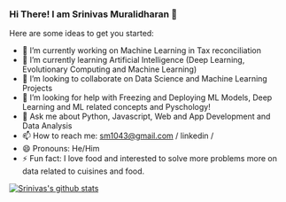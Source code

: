 ### Hi There! I am Srinivas Muralidharan 👋

<!--
**Srinivas1043/Srinivas1043** is a ✨ _special_ ✨ repository because its `README.md` (this file) appears on your GitHub profile.
-->
Here are some ideas to get you started:

- 🔭 I’m currently working on Machine Learning in Tax reconciliation
- 🌱 I’m currently learning Artificial Intelligence (Deep Learning, Evolutionary Computing and Machine Learning) 
- 👯 I’m looking to collaborate on Data Science and Machine Learning Projects 
- 🤔 I’m looking for help with Freezing and Deploying ML Models, Deep Learning and ML related concepts and Pyschology!
- 💬 Ask me about Python, Javascript, Web and App Development and Data Analysis
- 📫 How to reach me: sm1043@gmail.com / linkedin /  
- 😄 Pronouns: He/Him
- ⚡ Fun fact: I love food and interested to solve more problems more on data related to cuisines and food.

[![Srinivas's github stats](https://github-readme-stats.vercel.app/api?username=srinivas1043)](https://github.com/srinivas1043/github-readme-stats)
